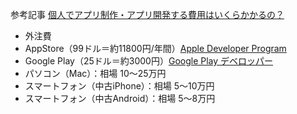 
参考記事
[個人でアプリ制作・アプリ開発する費用はいくらかかるの？](https://moduleapps.com/mobile-marketing/22430app/)

- 外注費
- AppStore（99ドル＝約11800円/年間）[Apple Developer Program](https://help.apple.com/developer-account/)
- Google Play（25ドル＝約3000円）[Google Play デベロッパー](https://support.google.com/googleplay/android-developer/answer/6112435?hl=ja)
- パソコン（Mac）：相場 10〜25万円
- スマートフォン（中古iPhone）：相場 5〜10万円
- スマートフォン（中古Android）：相場 5〜8万円


